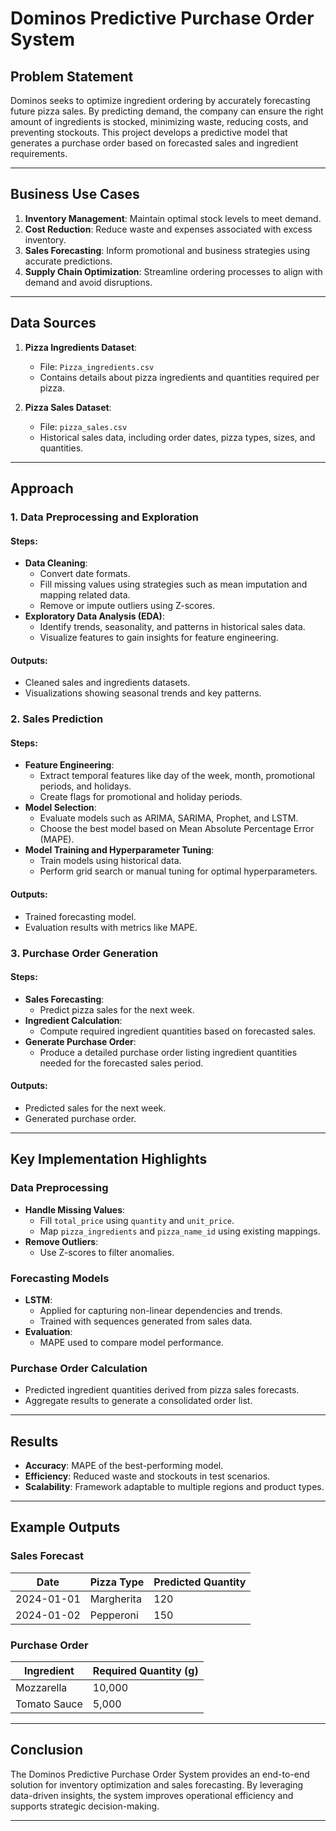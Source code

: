 # Dominos Predictive Purchase Order System

## Problem Statement
Dominos seeks to optimize ingredient ordering by accurately forecasting future pizza sales. By predicting demand, the company can ensure the right amount of ingredients is stocked, minimizing waste, reducing costs, and preventing stockouts. This project develops a predictive model that generates a purchase order based on forecasted sales and ingredient requirements.

---

## Business Use Cases

1. **Inventory Management**: Maintain optimal stock levels to meet demand.
2. **Cost Reduction**: Reduce waste and expenses associated with excess inventory.
3. **Sales Forecasting**: Inform promotional and business strategies using accurate predictions.
4. **Supply Chain Optimization**: Streamline ordering processes to align with demand and avoid disruptions.

---

## Data Sources

1. **Pizza Ingredients Dataset**:
   - File: `Pizza_ingredients.csv`
   - Contains details about pizza ingredients and quantities required per pizza.

2. **Pizza Sales Dataset**:
   - File: `pizza_sales.csv`
   - Historical sales data, including order dates, pizza types, sizes, and quantities.

---

## Approach

### 1. Data Preprocessing and Exploration

#### Steps:
- **Data Cleaning**:
  - Convert date formats.
  - Fill missing values using strategies such as mean imputation and mapping related data.
  - Remove or impute outliers using Z-scores.
- **Exploratory Data Analysis (EDA)**:
  - Identify trends, seasonality, and patterns in historical sales data.
  - Visualize features to gain insights for feature engineering.

#### Outputs:
- Cleaned sales and ingredients datasets.
- Visualizations showing seasonal trends and key patterns.

### 2. Sales Prediction

#### Steps:
- **Feature Engineering**:
  - Extract temporal features like day of the week, month, promotional periods, and holidays.
  - Create flags for promotional and holiday periods.
- **Model Selection**:
  - Evaluate models such as ARIMA, SARIMA, Prophet, and LSTM.
  - Choose the best model based on Mean Absolute Percentage Error (MAPE).
- **Model Training and Hyperparameter Tuning**:
  - Train models using historical data.
  - Perform grid search or manual tuning for optimal hyperparameters.

#### Outputs:
- Trained forecasting model.
- Evaluation results with metrics like MAPE.

### 3. Purchase Order Generation

#### Steps:
- **Sales Forecasting**:
  - Predict pizza sales for the next week.
- **Ingredient Calculation**:
  - Compute required ingredient quantities based on forecasted sales.
- **Generate Purchase Order**:
  - Produce a detailed purchase order listing ingredient quantities needed for the forecasted sales period.

#### Outputs:
- Predicted sales for the next week.
- Generated purchase order.

---

## Key Implementation Highlights

### Data Preprocessing
- **Handle Missing Values**:
  - Fill `total_price` using `quantity` and `unit_price`.
  - Map `pizza_ingredients` and `pizza_name_id` using existing mappings.
- **Remove Outliers**:
  - Use Z-scores to filter anomalies.

### Forecasting Models
- **LSTM**:
  - Applied for capturing non-linear dependencies and trends.
  - Trained with sequences generated from sales data.
- **Evaluation**:
  - MAPE used to compare model performance.

### Purchase Order Calculation
- Predicted ingredient quantities derived from pizza sales forecasts.
- Aggregate results to generate a consolidated order list.

---

## Results
- **Accuracy**: MAPE of the best-performing model.
- **Efficiency**: Reduced waste and stockouts in test scenarios.
- **Scalability**: Framework adaptable to multiple regions and product types.

---

## Example Outputs

### Sales Forecast
| Date       | Pizza Type | Predicted Quantity |
|------------|------------|--------------------|
| 2024-01-01 | Margherita | 120                |
| 2024-01-02 | Pepperoni  | 150                |

### Purchase Order
| Ingredient       | Required Quantity (g) |
|------------------|-----------------------|
| Mozzarella       | 10,000                |
| Tomato Sauce     | 5,000                 |

---

## Conclusion
The Dominos Predictive Purchase Order System provides an end-to-end solution for inventory optimization and sales forecasting. By leveraging data-driven insights, the system improves operational efficiency and supports strategic decision-making.

---



